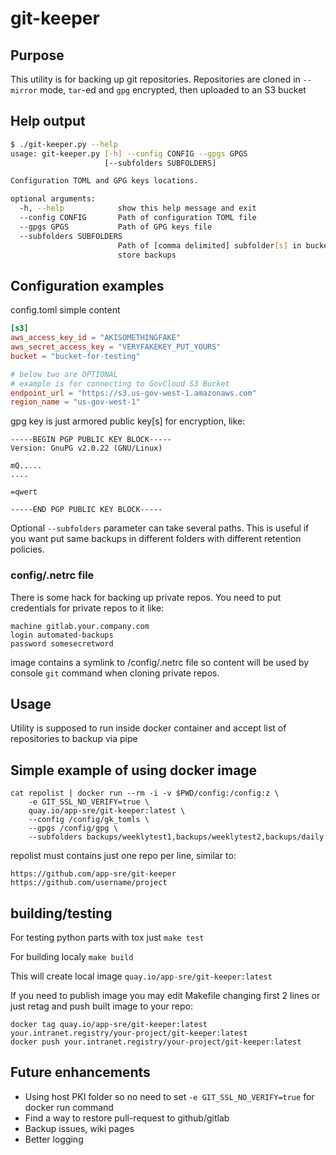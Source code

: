 # git-keeper

## Purpose
This utility is for backing up git repositories.
Repositories are cloned in `--mirror` mode, `tar`-ed and `gpg` encrypted, then uploaded to an S3 bucket

## Help output
```bash
$ ./git-keeper.py --help
usage: git-keeper.py [-h] --config CONFIG --gpgs GPGS
                     [--subfolders SUBFOLDERS]

Configuration TOML and GPG keys locations.

optional arguments:
  -h, --help            show this help message and exit
  --config CONFIG       Path of configuration TOML file
  --gpgs GPGS           Path of GPG keys file
  --subfolders SUBFOLDERS
                        Path of [comma delimited] subfolder[s] in bucket to
                        store backups
```

## Configuration examples
config.toml simple content
```toml
[s3]
aws_access_key_id = "AKISOMETHINGFAKE"
aws_secret_access_key = "VERYFAKEKEY_PUT_YOURS"
bucket = "bucket-for-testing"

# below two are OPTIONAL
# example is for connecting to GovCloud S3 Bucket
endpoint_url = "https://s3.us-gov-west-1.amazonaws.com"
region_name = "us-gov-west-1"
```
gpg key is just armored public key[s] for encryption, like:
```
-----BEGIN PGP PUBLIC KEY BLOCK-----
Version: GnuPG v2.0.22 (GNU/Linux)

mQ.....
....

=qwert

-----END PGP PUBLIC KEY BLOCK-----
```
Optional `--subfolders` parameter can take several paths.
This is useful if you want put same backups in different folders with different retention policies.

### config/.netrc file
There is some hack for backing up private repos. You need to put credentials for private repos to it like:
```
machine gitlab.your.company.com
login automated-backups
password somesecretword
```
image contains a symlink to /config/.netrc file so content will be used by console `git` command when cloning private repos.

## Usage
Utility is supposed to run inside docker container and accept list of repositories to backup via pipe

## Simple example of using docker image
```
cat repolist | docker run --rm -i -v $PWD/config:/config:z \
    -e GIT_SSL_NO_VERIFY=true \
    quay.io/app-sre/git-keeper:latest \
    --config /config/gk_tomls \
    --gpgs /config/gpg \
    --subfolders backups/weeklytest1,backups/weeklytest2,backups/daily
```
repolist must contains just one repo per line, similar to:
```
https://github.com/app-sre/git-keeper
https://github.com/username/project
``` 

## building/testing
For testing python parts with tox just `make test`

For building localy `make build`

This will create local image `quay.io/app-sre/git-keeper:latest`

If you need to publish image you may edit Makefile changing first 2 lines or just retag and push built image to your repo:
```
docker tag quay.io/app-sre/git-keeper:latest your.intranet.registry/your-project/git-keeper:latest
docker push your.intranet.registry/your-project/git-keeper:latest
```

## Future enhancements
- Using host PKI folder so no need to set `-e GIT_SSL_NO_VERIFY=true` for docker run command
- Find a way to restore pull-request to github/gitlab
- Backup issues, wiki pages
- Better logging
